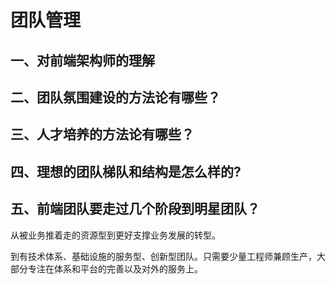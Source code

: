 # 团队管理

## 一、对前端架构师的理解

## 二、团队氛围建设的方法论有哪些？

## 三、人才培养的方法论有哪些？

## 四、理想的团队梯队和结构是怎么样的?

## 五、前端团队要走过几个阶段到明星团队？

从被业务推着走的资源型到更好支撑业务发展的转型。

到有技术体系、基础设施的服务型、创新型团队。只需要少量工程师兼顾生产，大部分专注在体系和平台的完善以及对外的服务上。
